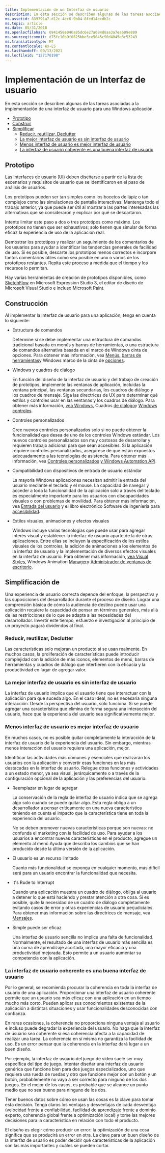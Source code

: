 ```yaml
---
title: Implementación de un Interfaz de usuario
description: En esta sección se describen algunas de las tareas asociadas a la implementación de una interfaz de usuario para una Windows aplicación.
ms.assetid: 889791a7-d12c-4ec6-9b04-8fed14ecdb2c
ms.topic: article
ms.date: 05/31/2018
ms.openlocfilehash: 0941458e046a85dc6e27a684d8aa3a7ea609e889
ms.sourcegitcommit: d75fc10b9f0825bbe5ce5045c90d4045e3c53243
ms.translationtype: MT
ms.contentlocale: es-ES
ms.lasthandoff: 09/13/2021
ms.locfileid: "127170198"
---
```

# <a name="implementing-a-user-interface"></a>Implementación de un Interfaz de usuario

En esta sección se describen algunas de las tareas asociadas a la implementación de una interfaz de usuario para una Windows aplicación.

-   [Prototipo](#prototype)
-   [Construir](#construct)
-   [Simplificar](#simplify)
    -   [Reducir, reutilizar, Declutter](#reduce-reuse-declutter)
    -   [La mejor interfaz de usuario es sin interfaz de usuario](#the-best-ui-is-no-ui)
    -   [Menos interfaz de usuario es mejor interfaz de usuario](#less-ui-is-better-ui)
    -   [La interfaz de usuario coherente es una buena interfaz de usuario](#consistent-ui-is-good-ui)

## <a name="prototype"></a>Prototipo

Las interfaces de usuario (UI) deben diseñarse a partir de la lista de escenarios y requisitos de usuario que se identificaron en el paso de análisis de usuarios.

Los prototipos pueden ser tan simples como los bocetos de lápiz o tan complejos como las simulaciones de pantalla interactivas. Mantenga todo el trabajo anterior, ya que puede ser útil al mostrar a las partes interesadas las alternativas que se consideraron y explicar por qué se descartaron.

Intente limitar este paso a dos o tres prototipos como máximo. Los prototipos no tienen que ser exhaustivos; solo tienen que simular de forma eficaz la experiencia de uso de la aplicación real.

Demostrar los prototipos y realizar un seguimiento de los comentarios de los usuarios para ayudar a identificar las tendencias generales de facilidad de uso. Si es posible, descarte los prototipos menos correctos e incorpore tantos comentarios útiles como sea posible en uno o varios de los prototipos restantes. Repita este proceso a medida que el tiempo y los recursos lo permitan.

Hay varias herramientas de creación de prototipos disponibles, como [SketchFlow](/previous-versions/visualstudio/design-tools/expression-studio-3/ee341458(v=expression.30)) en Microsoft Expression Studio 3, el editor de diseño de Microsoft Visual Studio e incluso Microsoft Paint.

## <a name="construct"></a>Construcción

Al implementar la interfaz de usuario para una aplicación, tenga en cuenta lo siguiente:

-   Estructura de comandos

    Determine si se debe implementar una estructura de comandos tradicional basada en menús y barras de herramientas, o una estructura de comandos alternativa basada en el marco de Windows cinta de opciones. Para obtener más información, vea [Menús,](../menurc/menus.md) [barras de herramientas](../controls/toolbar-control-reference.md)y Windows marco de la cinta de [opciones](../windowsribbon/-uiplat-windowsribbon-entry.md).

-   Windows y cuadros de diálogo

    En función del diseño de la interfaz de usuario y del trabajo de creación de prototipos, implemente las ventanas de aplicación, incluidas la ventana principal, las ventanas secundarias, los cuadros de diálogo y los cuadros de mensaje. Siga las directrices de UX para determinar qué estilos y controles usar en las ventanas y los cuadros de diálogo. Para obtener más información, [vea Windows](../winmsg/windows.md), Cuadros [de diálogo](../dlgbox/dialog-boxes.md)y [Windows controles](../controls/window-controls.md).

-   Controles personalizados

    Cree nuevos controles personalizados solo si no puede obtener la funcionalidad que desea de uno de los controles Windows estándar. Los nuevos controles personalizados son muy costosos de desarrollar y requieren trabajo adicional para que sean accesibles. Si la aplicación requiere controles personalizados, asegúrese de que están expuestos adecuadamente a las tecnologías de asistencia. Para obtener más información, vea [Controles personalizados](../controls/user-controls-intro.md) [y Windows Automation API](../winauto/windows-automation-api-portal.md).

-   Compatibilidad con dispositivos de entrada de usuario estándar

    La mayoría Windows aplicaciones necesitan admitir la entrada del usuario mediante el teclado y el mouse. La capacidad de navegar y acceder a toda la funcionalidad de la aplicación solo a través del teclado es especialmente importante para los usuarios con discapacidades visuales o con problemas de movilidad. Para obtener más información, vea [Entrada del usuario](../inputdev/user-input.md) y el libro electrónico Software de ingeniería para [accesibilidad](https://www.microsoft.com/download/details.aspx?id=19262).

-   Estilos visuales, animaciones y efectos visuales

    Windows incluye varias tecnologías que puede usar para agregar interés visual y establecer la interfaz de usuario aparte de la de otras aplicaciones. Entre ellas se incluyen la especificación de los estilos visuales de los controles, la adición de animaciones a los elementos de la interfaz de usuario y la implementación de diversos efectos visuales en la interfaz de usuario. Para obtener más información, [vea Visual Styles](../controls/themes-overview.md), Windows Animation [Manager](../uianimation/-main-portal.md)y [Administrador de ventanas de escritorio](../dwm/dwm-overview.md).

## <a name="simplify"></a>Simplificación de 

Una experiencia de usuario correcta depende del enfoque, la perspectiva y las suposiciones del desarrollador durante el proceso de diseño. Lograr una comprensión básica de cómo la audiencia de destino puede usar una aplicación requiere la capacidad de pensar en términos generales, más allá de las restricciones de lo que se adapta a las necesidades del desarrollador. Invertir este tiempo, esfuerzo e investigación al principio de un proyecto pagará dividendos al final.

### <a name="reduce-reuse-declutter"></a>Reducir, reutilizar, Declutter

Las características solo mejoran un producto si se usan realmente. En muchos casos, la proliferación de características puede introducir complejidad con la adición de más iconos, elementos de menú, barras de herramientas y cuadros de diálogo que interfieren con la eficacia y la productividad en lugar de agregar valor.

### <a name="the-best-ui-is-no-ui"></a>La mejor interfaz de usuario es sin interfaz de usuario

La interfaz de usuario implica que el usuario tiene que interactuar con la aplicación para que suceda algo. En el caso ideal, no es necesaria ninguna interacción. Desde la perspectiva del usuario, solo funciona. Si se puede agregar una característica que elimina de forma segura una interacción del usuario, hace que la experiencia del usuario sea significativamente mejor.

### <a name="less-ui-is-better-ui"></a>Menos interfaz de usuario es mejor interfaz de usuario

En muchos casos, no es posible quitar completamente la interacción de la interfaz de usuario de la experiencia del usuario. Sin embargo, mientras menos interacción del usuario requiera una aplicación, mejor.

Identificar las actividades más comunes y esenciales que realizarán los usuarios con la aplicación y convertir esas funciones en las más destacadas en la interfaz de usuario. Relegue otras funciones y actividades a un estado menor, ya sea visual, jerárquicamente o a través de la configuración opcional de la aplicación y las preferencias del usuario.

-   Reemplazar en lugar de agregar

    La conservación de la regla de interfaz de usuario indica que se agrega algo solo cuando se puede quitar algo. Esta regla obliga a un desarrollador a pensar críticamente en una nueva característica teniendo en cuenta el impacto que la característica tiene en toda la experiencia del usuario.

    No se deben promover nuevas características porque son nuevas: no confunda el marketing con la facilidad de uso. Para ayudar a los usuarios a encontrar nuevas  características en el producto, agregue un elemento al menú Ayuda que describa los cambios que se han producido desde la última versión de la aplicación.

-   El usuario es un recurso limitado

    Cuanto más funcionalidad se exponga en cualquier momento, más difícil será para un usuario encontrar la funcionalidad que necesita.

-   It's Rude to Interrupt

    Cuando una aplicación muestra un cuadro de diálogo, obliga al usuario a detener lo que está haciendo y prestar atención a otra cosa. Si es posible, quite la necesidad de un cuadro de diálogo completamente evitando casos de error y otras experiencias de usuario perjudiciales. Para obtener más información sobre las directrices de mensaje, vea [Mensajes](https://msdn.microsoft.com/library/dd535525.aspx).

-   Simple puede ser eficaz

    Una interfaz de usuario sencilla no implica una falta de funcionalidad. Normalmente, el resultado de una interfaz de usuario más sencilla es una curva de aprendizaje acortada, una mayor eficacia y una productividad mejorada. Esto permite a un usuario aumentar su competencia con la aplicación.

### <a name="consistent-ui-is-good-ui"></a>La interfaz de usuario coherente es una buena interfaz de usuario

Por lo general, se recomienda procurar la coherencia en toda la interfaz de usuario de una aplicación. Proporcionar una interfaz de usuario coherente permite que un usuario sea más eficaz con una aplicación en un tiempo mucho más corto. Pueden aplicar sus conocimientos existentes de la aplicación a distintas situaciones y usar funcionalidades desconocidas con confianza.

En raras ocasiones, la coherencia no proporciona ninguna ventaja al usuario e incluso puede degradar la experiencia del usuario. No haga que la interfaz de usuario sea coherente si esa coherencia afecta a la capacidad de realizar una tarea. La coherencia en sí misma no garantiza la facilidad de uso. Es un error pensar que la coherencia en la interfaz dará lugar a un buen diseño.

Por ejemplo, la interfaz de usuario del juego de vídeo suele ser muy específica del tipo de juego. Intentar diseñar una interfaz de usuario genérica que funcione bien para dos juegos especializados, uno que requiera una rueda de ruedas y otro que funcione mejor con un botón y un botón, probablemente no vaya a ser correcto para ninguno de los dos juegos. En el mejor de los casos, es probable que se alcance un punto medio que no sea bueno para ninguno de los dos.

Tener buenos datos sobre cómo se usan las cosas es la clave para tomar esta decisión. Tenga claros los ventajas y desventajas de cada desventaja (velocidad frente a confiabilidad, facilidad de aprendizaje frente a dominio experto, coherencia global frente a optimización local) y tome las mejores decisiones para la característica en relación con todo el producto.

El diseño es elegir cómo producir un error: la optimización de una cosa significa que se producirá un error en otra. La clave para un buen diseño de la interfaz de usuario es poder decidir qué características de la aplicación son las más importantes y cuáles se pueden cortar.

 

 